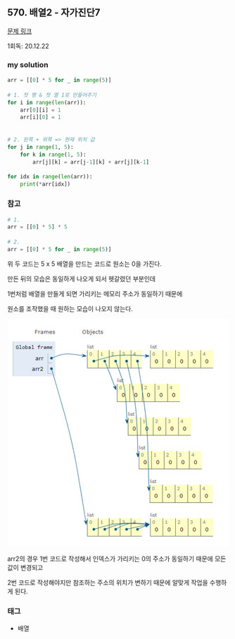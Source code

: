 ## 570. 배열2 - 자가진단7

[문제 링크](http://www.jungol.co.kr/bbs/board.php?bo_table=pbank&wr_id=207&sca=10a0)

1회독: 20.12.22



### my solution

```python
arr = [[0] * 5 for _ in range(5)]

# 1. 첫 행 & 첫 열 1로 만들어주기
for i in range(len(arr)):
    arr[0][i] = 1
    arr[i][0] = 1


# 2. 왼쪽 + 위쪽 => 현재 위치 값
for j in range(1, 5):
    for k in range(1, 5):
        arr[j][k] = arr[j-1][k] + arr[j][k-1]

for idx in range(len(arr)):
    print(*arr[idx])
```



### 참고

```python
# 1.
arr = [[0] * 5] * 5

# 2.
arr = [[0] * 5 for _ in range(5)]
```

위 두 코드는 5 x 5 배열을 만드는 코드로 원소는 0을 가진다. 

만든 뒤의 모습은 동일하게 나오게 되서 헷갈렸던 부분인데 

1번처럼 배열을 만들게 되면 가리키는 메모리 주소가 동일하기 때문에 

원소를 조작했을 때 원하는 모습이 나오지 않는다.

![image-20210602143610810](README.assets/image-20210602143610810.png)

arr2의 경우 1번 코드로 작성해서 인덱스가 가리키는 0의 주소가 동일하기 때문에 모든 값이 변경되고

2번 코드로 작성해야지만 참조하는 주소의 위치가 변하기 때문에 알맞게 작업을 수행하게 된다.



### 태그

- 배열



